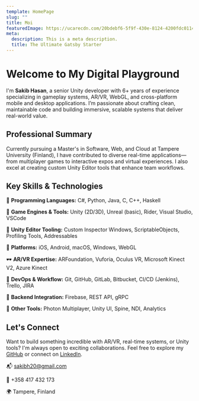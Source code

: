 ```yaml
---
template: HomePage
slug: ""
title: Moi
featuredImage: https://ucarecdn.com/20bdebf6-5f9f-430e-8124-4200fdc01143/-/preview/1920x900/
meta:
  description: This is a meta description.
  title: The Ultimate Gatsby Starter
---
```

# Welcome to My Digital Playground

I'm **Sakib Hasan**, a senior Unity developer with 6+ years of experience specializing in gameplay systems, AR/VR, WebGL, and cross-platform mobile and desktop applications. I’m passionate about crafting clean, maintainable code and building immersive, scalable systems that deliver real-world value.

## Professional Summary

Currently pursuing a Master's in Software, Web, and Cloud at Tampere University (Finland), I have contributed to diverse real-time applications—from multiplayer games to interactive expos and virtual experiences. I also excel at creating custom Unity Editor tools that enhance team workflows.

## Key Skills & Technologies

🧠 **Programming Languages:** C#, Python, Java, C, C++, Haskell

🧰 **Game Engines & Tools:** Unity (2D/3D), Unreal (basic), Rider, Visual Studio, VSCode

🧪 **Unity Editor Tooling:** Custom Inspector Windows, ScriptableObjects, Profiling Tools, Addressables

📱 **Platforms:** iOS, Android, macOS, Windows, WebGL

🕶️ **AR/VR Expertise:** ARFoundation, Vuforia, Oculus VR, Microsoft Kinect V2, Azure Kinect

🔁 **DevOps & Workflow:** Git, GitHub, GitLab, Bitbucket, CI/CD (Jenkins), Trello, JIRA

🧩 **Backend Integration:** Firebase, REST API, gRPC

🔌 **Other Tools:** Photon Multiplayer, Unity UI, Spine, NDI, Analytics

## Let's Connect

Want to build something incredible with AR/VR, real-time systems, or Unity tools? I'm always open to exciting collaborations. Feel free to explore my [GitHub](https://github.com/sakibh20) or connect on [LinkedIn](https://linkedin.com/in/skbsec).

📬 [sakibh20@gmail.com](mailto:sakibh20@gmail.com)

📱 +358 417 432 173

🌍 Tampere, Finland